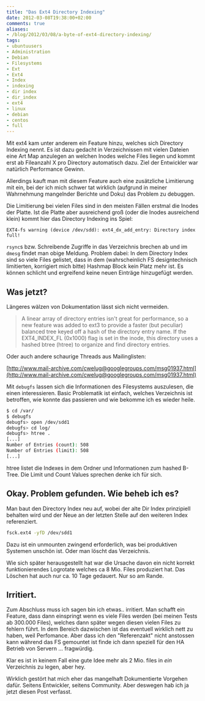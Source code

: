 ```yaml
---
title: "Das Ext4 Directory Indexing"
date: 2012-03-08T19:38:00+02:00
comments: true
aliases:
- /blog/2012/03/08/a-byte-of-ext4-directory-indexing/
tags:
- ubuntuusers
- Administration
- Debian
- Filesystems
- Ext
- Ext4
- Index
- indexing
- dir index
- dir_index
- ext4
- linux
- debian
- centos
- full
---
```


Mit ext4 kam unter anderem ein Feature hinzu, welches sich Directory Indexing
nennt. Es ist dazu gedacht in Verzeichnissen mit vielen Dateien eine Art Map
anzulegen an welchen Inodes welche Files liegen und kommt erst ab Fileanzahl X
pro Directory automatisch dazu. Ziel der Entwickler war natürlich Performance Gewinn.

Allerdings kauft man mit diesem Feature auch eine zusätzliche Limitierung mit
ein, bei der ich mich schwer tat wirklich (aufgrund in meiner Wahrnehmung
mangelnder Berichte und Doku) das Problem zu debuggen.

Die Limitierung bei vielen Files sind in den meisten Fällen erstmal die Inodes
der Platte. Ist die Platte aber ausreichend groß (oder die Inodes ausreichend
klein) kommt hier das Directory Indexing ins Spiel:

```
EXT4-fs warning (device /dev/sdd): ext4_dx_add_entry: Directory index full!
```

`rsync`s bzw. Schreibende Zugriffe in das Verzeichnis brechen ab und im `dmesg`
findet man obige Meldung. Problem dabei: In dem Directory Index sind so viele
Files gelistet, dass in dem (wahrscheinlich FS designtechnisch limitierten,
korrigiert mich bitte) Hashmap Block kein Platz mehr ist. Es können schlicht
und ergreifend keine neuen Einträge hinzugefügt werden.

## Was jetzt? ##

Längeres wälzen von Dokumentation lässt sich nicht vermeiden.

> A linear array of directory entries isn't great for performance, so a new
> feature was added to ext3 to provide a faster (but peculiar) balanced tree keyed
> off a hash of the directory entry name. If the EXT4_INDEX_FL (0x1000) flag is
> set in the inode, this directory uses a hashed btree (htree) to organize and
> find directory entries.

Oder auch andere schaurige Threads aus Mailinglisten:

[http://www.mail-archive.com/cwelug@googlegroups.com/msg01937.html](http://www.mail-archive.com/cwelug@googlegroups.com/msg01937.html)

Mit `debugfs` lassen sich die Informationen des Filesystems
auszulesen, die einen interessieren. Basic Problematik ist einfach, welches
Verzeichnis ist betroffen, wie konnte das passieren und wie bekomme ich es wieder heile.

``` bash
$ cd /var/
$ debugfs
debugfs> open /dev/sdd1
debugfs> cd log/
debugfs> htree .
[...]
Number of Entries (count): 508
Number of Entries (limit): 508
[...]
```
htree listet die Indexes in dem Ordner und Informationen zum hashed B-Tree. Die
Limit und Count Values sprechen denke ich für sich.

## Okay. Problem gefunden. Wie beheb ich es? ##

Man baut den Directory Index neu auf, wobei der alte Dir Index
prinzipiell behalten wird und der Neue an der letzten Stelle auf den weiteren
Index referenziert.

``` bash
fsck.ext4 -yfD /dev/sdd1
```
Dazu ist ein unmounten zwingend erforderlich, was bei produktiven Systemen
unschön ist. Oder man löscht das Verzeichnis.

Wie sich später herausgestellt hat war die Ursache davon ein nicht korrekt
funktionierendes Logrotate welches ca 8 Mio. Files produziert hat. Das Löschen
hat auch nur ca. 10 Tage gedauert. Nur so am Rande.

## Irritiert. ##

Zum Abschluss muss ich sagen bin ich etwas.. irritiert. Man schafft ein Feature,
dass dann einspringt wenn es viele Files werden (bei meinen Tests ab 300.000
Files), welches dann später wegen diesen vielen Files zu fehlern führt. In dem
Bereich dazwischen ist das eventuell wirklich nett zu haben, weil Perfomance.
Aber dass ich den "Referenzakt" nicht anstossen kann während das FS gemountet
ist finde ich dann speziell für den HA Betrieb von Servern ... fragwürdig.

Klar es ist in keinem Fall eine gute Idee mehr als 2 Mio. files in *ein*
Verzeichnis zu legen, aber hey.

Wirklich gestört hat mich eher das mangelhaft Dokumentierte Vorgehen dafür.
Seitens Entwickler, seitens Community. Aber deswegen hab ich ja jetzt diesen
Post verfasst.
